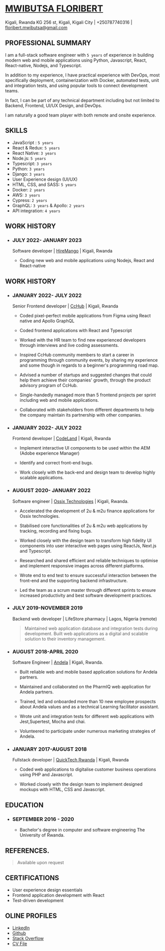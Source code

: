 # [MWIBUTSA FLORIBERT](https://www.mwibutsa.com/)
 
Kigali, Rwanda KG 256 st, Kigali, Kigali City | +250787740316 | floribert.mwibutsa@gmail.com

## PROFESSIONAL SUMMARY

I am a full-stack software engineer with `5 years` of experience in building modern web and mobile applications using Python, Javascript, React, React-native, Nodejs, and Typescript.

In addition to my experience, I have practical experience with DevOps, most specifically deployment, containerization with Docker, automated tests, unit and integration tests, and using popular tools to connect development teams.

In fact, I can be part of any technical department including but not limited to Backend, Frontend, UI/UX Design, and DevOps.

I am naturally a good team player with both remote and onsite experience.

## SKILLS

- JavaScript : `5 years`
- React & Redux: `5 years`
- React Native: `3 years`
- Node.js: `5 years`
- Typescript: `3 years`
- Python:  `3 years`
- Django: `3 years`
- User Experience design (UI/UX)
- HTML, CSS, and SASS:  `5 years`
- Docker:  `2 years`
- AWS:  `3 years`
- Cypress: `2 years `
- GraphQL: `3 years` & Apollo: `2 years`
- API integration: `4 years`

## WORK HISTORY

- ### JULY 2022- JANUARY 2023  

  Software developer | [HireMango](https://hiremango.com/) | Kigali, Rwanda  
  
  - Coding new web and mobile applications using Nodejs, React and React-native

## WORK HISTORY

- ### JANUARY 2022- JULY 2022  

  Senior Frontend developer | [CcHub](https://cchubnigeria.com/) | Kigali, Rwanda  
  
  - Coded pixel-perfect mobile applications from Figma using React native and Apollo GraphQL

  - Coded frontend applications with React and Typescript

  - Worked with the HR team to find new experienced developers through interviews and live coding assessments.

  - Inspired CcHub community members to start a career in programming through community events, by sharing my experience and some though in regards to a beginner's programming road map. 

  - Advised a number of startups and suggested changes that could help them achieve their companies' growth, through the product advisory program of CcHub. 

  - Single-handedly managed more than 5 frontend projects per sprint including web and mobile applications.

  - Collaborated with stakeholders from different departments to help the company maintain its partnership with other companies.
  

- ### JANUARY 2022- JULY 2022  

  Frontend developer | [CodeLand](https://www.codeland.it/) | Kigali, Rwanda  
  
  - Implement interactive UI components to be used within the AEM (Adobe experience Manager)

  - Identify and correct front-end bugs.

  - Work closely with the back-end and design team to develop highly scalable applications.

- ### AUGUST 2020- JANUARY 2022  

  Software engineer | [Ossix Technologies](ossix.technology) | Kigali, Rwanda. 
  
   - Accelerated the development of 2u & m2u finance applications for Ossix technologies.

   - Stabilised core functionalities of 2u & m2u web applications by tracking, recording and fixing bugs.

   - Worked closely with the design team to transform high fidelity UI components into user interactive web pages using ReactJs, Next.js and Typescript.

   - Researched and shared efficient and reliable techniques to optimise and implement responsive images across different platforms.

   - Wrote end to end test to ensure successful interaction between the front-end and the supporting backend infrastructure. 

   - Led the team as a scrum master through different sprints to ensure increased productivity and best software development practices.

- ### JULY 2019-NOVEMBER 2019  

  Backend web developer | LifeStore pharmacy | Lagos, Nigeria (remote)  
  
  > Maintained web application database and integration tests during development.
  Built web applications as a digital and scalable solution to their inventory management.

- ### AUGUST 2018-APRIL 2020  

  Software Engineer | [Andela](andela.com) | Kigali, Rwanda. 
  
   - Built reliable web and mobile based application solutions for Andela partners.

   - Maintained and collaborated on the PharmIQ web application for Andela partners.

   - Trained, led and onboarded more than 10 new employee prospects about Andela values and as a technical Learning facilitator assistant. 

   - Wrote unit and integration tests for different web applications with Jest,Supertest, Mocha and chai.

   - Volunteered to participate under numerous marketing strategies of Andela.


- ### JANUARY 2017-AUGUST 2018  

  Fullstack developer | [QuickTech Rwanda](https://qt.rw/) | Kigali, Rwanda  
  
   - Coded web applications to digitalise customer business operations using PHP and Javascript.

   - Worked closely with the design team to implement designed mockups with HTML, CSS and Javascript.

## EDUCATION  

- ### SEPTEMBER 2016 - 2020  

  - Bachelor's degree in computer and software engineering
  The University of Rwanda.

## REFERENCES. 

   > Available upon request

## CERTIFICATIONS  

  - User experience design essentials
  - Frontend application development with React
  - Test-driven development
  
## OLINE PROFILES
  - [LinkedIn](https://www.linkedin.com/in/mwibutsa/)
  - [Github](https://github.com/mwibutsa)
  - [Stack Overflow](https://stackoverflow.com/users/11440526/mwibutsa-floribert)
  - [CV File](https://docs.google.com/document/d/1sSjm0xRdvn_36mjuSyo1DIN2B5uHLwxetJVB_jDZw0s/edit?usp=sharing)



